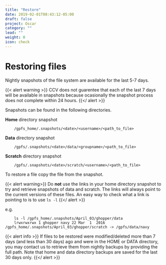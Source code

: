 ```yaml
---
title: "Restore"
date: 2019-02-01T08:43:12-05:00
draft: false
project: Oscar
category: ""
lead: ""
weight: 0
icon: check
---
```


# Restoring files

Nightly snapshots of the file system are available for the last 5-7
days.

{{< alert warning >}}
CCV does not guarentee that each of the last 7 days will be available
in snapshots because ocasionally the snapshot process does not complete
within 24 hours.
{{</ alert >}}

Snapshots can be found in the following directories.

**Home** directory snapshot

`````
    /gpfs_home/.snapshots/<date>/<username>/<path_to_file>
`````

**Data** directory snapshot
````
    /gpfs/.snapshots/<date>/data/<groupname>/<path_to_file>
````

**Scratch** directory snapshot
````
    /gpfs/.snapshots/<date>/scratch/<username>/<path_to_file>
````

To restore a file copy the file from the snapshot.

{{< alert warning>}}
Do **not** use the links in your home directory snapshot to try and
retrieve snapshots of data and scratch. The links will always point to
the current versions of these files. An easy way to check what a link is
pointing to is to use `ls -l`
{{</ alert >}}

e.g.

````
    ls -l /gpfs_home/.snapshots/April_03/ghopper/data
    lrwxrwxrwx 1 ghopper navy 22 Mar  1  2016 /gpfs_home/.snapshots/April_03/ghopper/scratch -> /gpfs/data/navy
````

{{< alert info >}}
If files to be restored were modified/deleted more than 7 days (and less
than 30 days) ago and were in the HOME or DATA directory, you may
contact us to retrieve them from nightly backups by providing the full
path. Note that home and data directory backups are saved for the last
30 days only.
{{</ alert >}}
